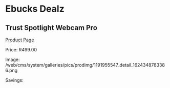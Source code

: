 
# Ebucks Dealz
## Trust Spotlight Webcam Pro
[Product Page](https://www.ebucks.com/web/shop/productSelected.do?prodId=1191955547&catId=714948688)

Price: R499.00

Image: /web/cms/system/galleries/pics/prodimg/1191955547_detail_1624348783386.png

Savings: 


	